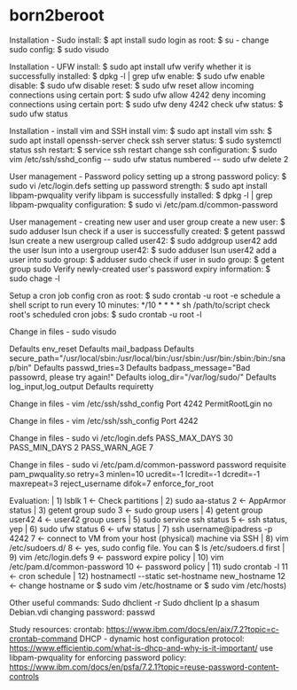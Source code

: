 # born2beroot

Installation - Sudo
  install: $ apt install sudo
  login as root: $ su -
  change sudo config: $ sudo visudo
  
Installation - UFW 
  install: $ sudo apt install ufw
  verify whether it is successfully installed: $ dpkg -l | grep ufw
  enable: $ sudo ufw enable
  disable: $ sudo ufw disable
  reset: $ sudo ufw reset
  allow incoming connections using certain port: $ sudo ufw allow 4242
  deny incoming connections using certain port: $ sudo ufw deny 4242
  check ufw status: $ sudo ufw status

Installation - install vim and SSH
  install vim: $ sudo apt install vim
  ssh: $ sudo apt install openssh-server
  check ssh server status: $ sudo systemctl status ssh
  restart: $ service ssh restart
  change ssh configuration: $ sudo vim /etc/ssh/sshd_config
  -- sudo ufw status numbered
  -- sudo ufw delete 2
  
User management - Password policy
  setting up a strong password policy: $ sudo vi /etc/login.defs
  setting up password strength: $ sudo apt install libpam-pwquality
  verify libpam is successfully installed: $ dpkg -l | grep libpam-pwquality
  configuration: $ sudo vi /etc/pam.d/common-password

User management - creating new user and user group
  create a new user: $ sudo adduser lsun
  check if a user is successfully created: $ getent passwd lsun
  create a new usergroup called user42: $ sudo addgroup user42
  add the user lsun into a usergroup user42: $ sudo adduser lsun user42
  add a user into sudo group: $ adduser <username> sudo
  check if user in sudo group: $ getent group sudo
  Verify newly-created user's password expiry information: $ sudo chage -l <username>

Setup a cron job
  config cron as root: $ sudo crontab -u root -e
  schedule a shell script to run every 10 minutes: */10 * * * * sh /path/to/script
  check root's scheduled cron jobs: $ sudo crontab -u root -l

Change in files - sudo visudo 

Defaults        env_reset
Defaults        mail_badpass
Defaults        secure_path="/usr/local/sbin:/usr/local/bin:/usr/sbin:/usr/bin:/sbin:/bin:/snap/bin"
Defaults        passwd_tries=3
Defaults        badpass_message="Bad passowrd, please try again!"
Defaults        iolog_dir="/var/log/sudo/"
Defaults        log_input,log_output
Defaults        requiretty

Change in files - vim /etc/ssh/sshd_config
Port 4242 
PermitRootLgin no

Change in files - vim /etc/ssh/ssh_config
Port 4242 

Change in files - sudo vi /etc/login.defs
PASS_MAX_DAYS 30
PASS_MIN_DAYS 2
PASS_WARN_AGE 7

Change in files - sudo vi /etc/pam.d/common-password
password        requisite                       pam_pwquality.so retry=3 minlen=10 ucredit=-1 lcredit=-1 dcredit=-1 maxrepeat=3 reject_username difok=7 enforce_for_root

Evaluation:
| 1) lsblk                              1 <- Check partitions
| 2) sudo aa-status                     2 <- AppArmor status
| 3) getent group sudo                  3 <- sudo group users
| 4) getent group user42                4 <- user42 group users
| 5) sudo service ssh status            5 <- ssh status, yep
| 6) sudo ufw status                    6 <- ufw status
| 7) ssh username@ipadress -p 4242      7 <- connect to VM from your host (physical) machine via SSH
| 8) vim /etc/sudoers.d/<filename>      8 <- yes, sudo config file. You can $ ls /etc/sudoers.d first
| 9) vim /etc/login.defs                9 <- password expire policy
| 10) vim /etc/pam.d/common-password   10 <- password policy
| 11) sudo crontab -l                  11 <- cron schedule
| 12) hostnamectl --static set-hostname new_hostname              12 <- change hostname
or
$ sudo vim /etc/hostname 
or
$ sudo vim /etc/hosts)

                                            
Other useful commands:
Sudo dhclient -r
Sudo dhclient
Ip a
shasum Debian.vdi
changing password: passwd

Study resources:
crontab: https://www.ibm.com/docs/en/aix/7.2?topic=c-crontab-command
DHCP - dynamic host configuration protocol: https://www.efficientip.com/what-is-dhcp-and-why-is-it-important/
use libpam-pwquality for enforcing password policy: https://www.ibm.com/docs/en/psfa/7.2.1?topic=reuse-password-content-controls
                                             
                                   
